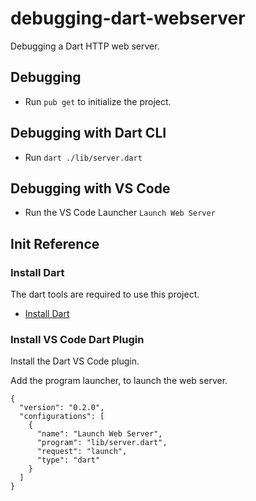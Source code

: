 # debugging-dart-webserver
Debugging a Dart HTTP web server.


## Debugging

* Run `pub get` to initialize the project.

## Debugging with Dart CLI

* Run `dart ./lib/server.dart`

## Debugging with VS Code

* Run the VS Code Launcher `Launch Web Server`



## Init Reference

### Install Dart
The dart tools are required to use this project. 

* [Install Dart](https://dart.dev/get-dart)

### Install VS Code Dart Plugin
Install the Dart VS Code plugin. 

Add the program launcher, to launch the web server.
```
{
  "version": "0.2.0",
  "configurations": [
    {
      "name": "Launch Web Server",
      "program": "lib/server.dart",
      "request": "launch",
      "type": "dart"
    }
  ]
}
```

